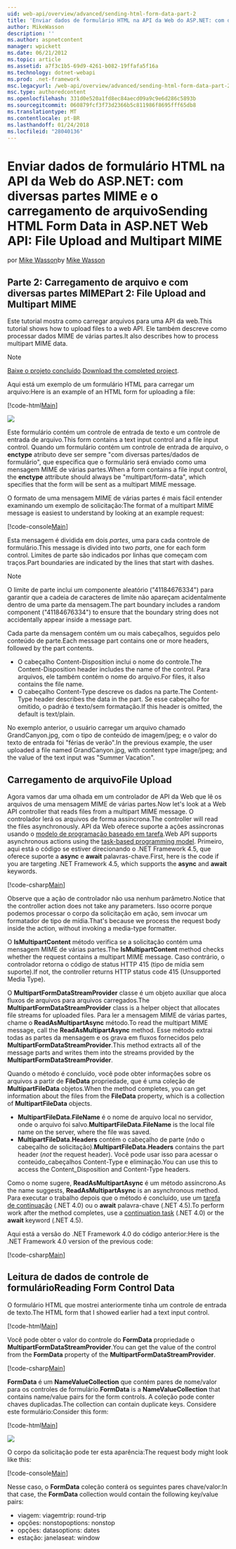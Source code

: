 ```yaml
---
uid: web-api/overview/advanced/sending-html-form-data-part-2
title: 'Enviar dados de formulário HTML na API da Web do ASP.NET: com diversas partes MIME e o carregamento de arquivo | Microsoft Docs'
author: MikeWasson
description: ''
ms.author: aspnetcontent
manager: wpickett
ms.date: 06/21/2012
ms.topic: article
ms.assetid: a7f3c1b5-69d9-4261-b082-19ffafa5f16a
ms.technology: dotnet-webapi
ms.prod: .net-framework
msc.legacyurl: /web-api/overview/advanced/sending-html-form-data-part-2
msc.type: authoredcontent
ms.openlocfilehash: 331d0e520a1fd8ec84aecd09a9c9e6d286c5893b
ms.sourcegitcommit: 060879fcf3f73d2366b5c811986f8695fff65db8
ms.translationtype: MT
ms.contentlocale: pt-BR
ms.lasthandoff: 01/24/2018
ms.locfileid: "28040136"
---
```

<a name="sending-html-form-data-in-aspnet-web-api-file-upload-and-multipart-mime"></a><span data-ttu-id="fc6da-102">Enviar dados de formulário HTML na API da Web do ASP.NET: com diversas partes MIME e o carregamento de arquivo</span><span class="sxs-lookup"><span data-stu-id="fc6da-102">Sending HTML Form Data in ASP.NET Web API: File Upload and Multipart MIME</span></span>
====================
<span data-ttu-id="fc6da-103">por [Mike Wasson](https://github.com/MikeWasson)</span><span class="sxs-lookup"><span data-stu-id="fc6da-103">by [Mike Wasson](https://github.com/MikeWasson)</span></span>

## <a name="part-2-file-upload-and-multipart-mime"></a><span data-ttu-id="fc6da-104">Parte 2: Carregamento de arquivo e com diversas partes MIME</span><span class="sxs-lookup"><span data-stu-id="fc6da-104">Part 2: File Upload and Multipart MIME</span></span>

<span data-ttu-id="fc6da-105">Este tutorial mostra como carregar arquivos para uma API da web.</span><span class="sxs-lookup"><span data-stu-id="fc6da-105">This tutorial shows how to upload files to a web API.</span></span> <span data-ttu-id="fc6da-106">Ele também descreve como processar dados MIME de várias partes.</span><span class="sxs-lookup"><span data-stu-id="fc6da-106">It also describes how to process multipart MIME data.</span></span>

> [!NOTE]
> <span data-ttu-id="fc6da-107">[Baixe o projeto concluído](https://code.msdn.microsoft.com/ASPNET-Web-API-File-Upload-a8c0fb0d).</span><span class="sxs-lookup"><span data-stu-id="fc6da-107">[Download the completed project](https://code.msdn.microsoft.com/ASPNET-Web-API-File-Upload-a8c0fb0d).</span></span>


<span data-ttu-id="fc6da-108">Aqui está um exemplo de um formulário HTML para carregar um arquivo:</span><span class="sxs-lookup"><span data-stu-id="fc6da-108">Here is an example of an HTML form for uploading a file:</span></span>

[!code-html[Main](sending-html-form-data-part-2/samples/sample1.html)]

![](sending-html-form-data-part-2/_static/image1.png)

<span data-ttu-id="fc6da-109">Este formulário contém um controle de entrada de texto e um controle de entrada de arquivo.</span><span class="sxs-lookup"><span data-stu-id="fc6da-109">This form contains a text input control and a file input control.</span></span> <span data-ttu-id="fc6da-110">Quando um formulário contém um controle de entrada de arquivo, o **enctype** atributo deve ser sempre &quot;com diversas partes/dados de formulário&quot;, que especifica que o formulário será enviado como uma mensagem MIME de várias partes.</span><span class="sxs-lookup"><span data-stu-id="fc6da-110">When a form contains a file input control, the **enctype** attribute should always be &quot;multipart/form-data&quot;, which specifies that the form will be sent as a multipart MIME message.</span></span>

<span data-ttu-id="fc6da-111">O formato de uma mensagem MIME de várias partes é mais fácil entender examinando um exemplo de solicitação:</span><span class="sxs-lookup"><span data-stu-id="fc6da-111">The format of a multipart MIME message is easiest to understand by looking at an example request:</span></span>

[!code-console[Main](sending-html-form-data-part-2/samples/sample2.cmd)]

<span data-ttu-id="fc6da-112">Esta mensagem é dividida em dois *partes*, uma para cada controle de formulário.</span><span class="sxs-lookup"><span data-stu-id="fc6da-112">This message is divided into two *parts*, one for each form control.</span></span> <span data-ttu-id="fc6da-113">Limites de parte são indicados por linhas que começam com traços.</span><span class="sxs-lookup"><span data-stu-id="fc6da-113">Part boundaries are indicated by the lines that start with dashes.</span></span>

> [!NOTE]
> <span data-ttu-id="fc6da-114">O limite de parte inclui um componente aleatório (&quot;41184676334&quot;) para garantir que a cadeia de caracteres de limite não apareçam acidentalmente dentro de uma parte da mensagem.</span><span class="sxs-lookup"><span data-stu-id="fc6da-114">The part boundary includes a random component (&quot;41184676334&quot;) to ensure that the boundary string does not accidentally appear inside a message part.</span></span>


<span data-ttu-id="fc6da-115">Cada parte da mensagem contém um ou mais cabeçalhos, seguidos pelo conteúdo de parte.</span><span class="sxs-lookup"><span data-stu-id="fc6da-115">Each message part contains one or more headers, followed by the part contents.</span></span>

- <span data-ttu-id="fc6da-116">O cabeçalho Content-Disposition inclui o nome do controle.</span><span class="sxs-lookup"><span data-stu-id="fc6da-116">The Content-Disposition header includes the name of the control.</span></span> <span data-ttu-id="fc6da-117">Para arquivos, ele também contém o nome do arquivo.</span><span class="sxs-lookup"><span data-stu-id="fc6da-117">For files, it also contains the file name.</span></span>
- <span data-ttu-id="fc6da-118">O cabeçalho Content-Type descreve os dados na parte.</span><span class="sxs-lookup"><span data-stu-id="fc6da-118">The Content-Type header describes the data in the part.</span></span> <span data-ttu-id="fc6da-119">Se esse cabeçalho for omitido, o padrão é texto/sem formatação.</span><span class="sxs-lookup"><span data-stu-id="fc6da-119">If this header is omitted, the default is text/plain.</span></span>

<span data-ttu-id="fc6da-120">No exemplo anterior, o usuário carregar um arquivo chamado GrandCanyon.jpg, com o tipo de conteúdo de imagem/jpeg; e o valor do texto de entrada foi &quot;férias de verão&quot;.</span><span class="sxs-lookup"><span data-stu-id="fc6da-120">In the previous example, the user uploaded a file named GrandCanyon.jpg, with content type image/jpeg; and the value of the text input was &quot;Summer Vacation&quot;.</span></span>

## <a name="file-upload"></a><span data-ttu-id="fc6da-121">Carregamento de arquivo</span><span class="sxs-lookup"><span data-stu-id="fc6da-121">File Upload</span></span>

<span data-ttu-id="fc6da-122">Agora vamos dar uma olhada em um controlador de API da Web que lê os arquivos de uma mensagem MIME de várias partes.</span><span class="sxs-lookup"><span data-stu-id="fc6da-122">Now let's look at a Web API controller that reads files from a multipart MIME message.</span></span> <span data-ttu-id="fc6da-123">O controlador lerá os arquivos de forma assíncrona.</span><span class="sxs-lookup"><span data-stu-id="fc6da-123">The controller will read the files asynchronously.</span></span> <span data-ttu-id="fc6da-124">API da Web oferece suporte a ações assíncronas usando o [modelo de programação baseado em tarefa](https://msdn.microsoft.com/library/dd460693.aspx).</span><span class="sxs-lookup"><span data-stu-id="fc6da-124">Web API supports asynchronous actions using the [task-based programming model](https://msdn.microsoft.com/library/dd460693.aspx).</span></span> <span data-ttu-id="fc6da-125">Primeiro, aqui está o código se estiver direcionando o .NET Framework 4.5, que oferece suporte a **async** e **await** palavras-chave.</span><span class="sxs-lookup"><span data-stu-id="fc6da-125">First, here is the code if you are targeting .NET Framework 4.5, which supports the **async** and **await** keywords.</span></span>

[!code-csharp[Main](sending-html-form-data-part-2/samples/sample3.cs)]

<span data-ttu-id="fc6da-126">Observe que a ação de controlador não usa nenhum parâmetro.</span><span class="sxs-lookup"><span data-stu-id="fc6da-126">Notice that the controller action does not take any parameters.</span></span> <span data-ttu-id="fc6da-127">Isso ocorre porque podemos processar o corpo da solicitação em ação, sem invocar um formatador de tipo de mídia.</span><span class="sxs-lookup"><span data-stu-id="fc6da-127">That's because we process the request body inside the action, without invoking a media-type formatter.</span></span>

<span data-ttu-id="fc6da-128">O **IsMultipartContent** método verifica se a solicitação contém uma mensagem MIME de várias partes.</span><span class="sxs-lookup"><span data-stu-id="fc6da-128">The **IsMultipartContent** method checks whether the request contains a multipart MIME message.</span></span> <span data-ttu-id="fc6da-129">Caso contrário, o controlador retorna o código de status HTTP 415 (tipo de mídia sem suporte).</span><span class="sxs-lookup"><span data-stu-id="fc6da-129">If not, the controller returns HTTP status code 415 (Unsupported Media Type).</span></span>

<span data-ttu-id="fc6da-130">O **MultipartFormDataStreamProvider** classe é um objeto auxiliar que aloca fluxos de arquivos para arquivos carregados.</span><span class="sxs-lookup"><span data-stu-id="fc6da-130">The **MultipartFormDataStreamProvider** class is a helper object that allocates file streams for uploaded files.</span></span> <span data-ttu-id="fc6da-131">Para ler a mensagem MIME de várias partes, chame o **ReadAsMultipartAsync** método.</span><span class="sxs-lookup"><span data-stu-id="fc6da-131">To read the multipart MIME message, call the **ReadAsMultipartAsync** method.</span></span> <span data-ttu-id="fc6da-132">Esse método extrai todas as partes da mensagem e os grava em fluxos fornecidos pelo **MultipartFormDataStreamProvider**.</span><span class="sxs-lookup"><span data-stu-id="fc6da-132">This method extracts all of the message parts and writes them into the streams provided by the **MultipartFormDataStreamProvider**.</span></span>

<span data-ttu-id="fc6da-133">Quando o método é concluído, você pode obter informações sobre os arquivos a partir de **FileData** propriedade, que é uma coleção de **MultipartFileData** objetos.</span><span class="sxs-lookup"><span data-stu-id="fc6da-133">When the method completes, you can get information about the files from the **FileData** property, which is a collection of **MultipartFileData** objects.</span></span>

- <span data-ttu-id="fc6da-134">**MultipartFileData.FileName** é o nome de arquivo local no servidor, onde o arquivo foi salvo.</span><span class="sxs-lookup"><span data-stu-id="fc6da-134">**MultipartFileData.FileName** is the local file name on the server, where the file was saved.</span></span>
- <span data-ttu-id="fc6da-135">**MultipartFileData.Headers** contém o cabeçalho de parte (*não* o cabeçalho de solicitação).</span><span class="sxs-lookup"><span data-stu-id="fc6da-135">**MultipartFileData.Headers** contains the part header (*not* the request header).</span></span> <span data-ttu-id="fc6da-136">Você pode usar isso para acessar o conteúdo\_cabeçalhos Content-Type e eliminação.</span><span class="sxs-lookup"><span data-stu-id="fc6da-136">You can use this to access the Content\_Disposition and Content-Type headers.</span></span>

<span data-ttu-id="fc6da-137">Como o nome sugere, **ReadAsMultipartAsync** é um método assíncrono.</span><span class="sxs-lookup"><span data-stu-id="fc6da-137">As the name suggests, **ReadAsMultipartAsync** is an asynchronous method.</span></span> <span data-ttu-id="fc6da-138">Para executar o trabalho depois que o método é concluído, use um [tarefa de continuação](https://msdn.microsoft.com/library/ee372288.aspx) (.NET 4.0) ou o **await** palavra-chave (.NET 4.5).</span><span class="sxs-lookup"><span data-stu-id="fc6da-138">To perform work after the method completes, use a [continuation task](https://msdn.microsoft.com/library/ee372288.aspx) (.NET 4.0) or the **await** keyword (.NET 4.5).</span></span>

<span data-ttu-id="fc6da-139">Aqui está a versão do .NET Framework 4.0 do código anterior:</span><span class="sxs-lookup"><span data-stu-id="fc6da-139">Here is the .NET Framework 4.0 version of the previous code:</span></span>

[!code-csharp[Main](sending-html-form-data-part-2/samples/sample4.cs)]

## <a name="reading-form-control-data"></a><span data-ttu-id="fc6da-140">Leitura de dados de controle de formulário</span><span class="sxs-lookup"><span data-stu-id="fc6da-140">Reading Form Control Data</span></span>

<span data-ttu-id="fc6da-141">O formulário HTML que mostrei anteriormente tinha um controle de entrada de texto.</span><span class="sxs-lookup"><span data-stu-id="fc6da-141">The HTML form that I showed earlier had a text input control.</span></span>

[!code-html[Main](sending-html-form-data-part-2/samples/sample5.html)]

<span data-ttu-id="fc6da-142">Você pode obter o valor do controle do **FormData** propriedade o **MultipartFormDataStreamProvider**.</span><span class="sxs-lookup"><span data-stu-id="fc6da-142">You can get the value of the control from the **FormData** property of the **MultipartFormDataStreamProvider**.</span></span>

[!code-csharp[Main](sending-html-form-data-part-2/samples/sample6.cs?highlight=15)]

<span data-ttu-id="fc6da-143">**FormData** é um **NameValueCollection** que contém pares de nome/valor para os controles de formulário.</span><span class="sxs-lookup"><span data-stu-id="fc6da-143">**FormData** is a **NameValueCollection** that contains name/value pairs for the form controls.</span></span> <span data-ttu-id="fc6da-144">A coleção pode conter chaves duplicadas.</span><span class="sxs-lookup"><span data-stu-id="fc6da-144">The collection can contain duplicate keys.</span></span> <span data-ttu-id="fc6da-145">Considere este formulário:</span><span class="sxs-lookup"><span data-stu-id="fc6da-145">Consider this form:</span></span>

[!code-html[Main](sending-html-form-data-part-2/samples/sample7.html)]

![](sending-html-form-data-part-2/_static/image2.png)

<span data-ttu-id="fc6da-146">O corpo da solicitação pode ter esta aparência:</span><span class="sxs-lookup"><span data-stu-id="fc6da-146">The request body might look like this:</span></span>

[!code-console[Main](sending-html-form-data-part-2/samples/sample8.cmd)]

<span data-ttu-id="fc6da-147">Nesse caso, o **FormData** coleção conterá os seguintes pares chave/valor:</span><span class="sxs-lookup"><span data-stu-id="fc6da-147">In that case, the **FormData** collection would contain the following key/value pairs:</span></span>

- <span data-ttu-id="fc6da-148">viagem: viagem</span><span class="sxs-lookup"><span data-stu-id="fc6da-148">trip: round-trip</span></span>
- <span data-ttu-id="fc6da-149">opções: nonstop</span><span class="sxs-lookup"><span data-stu-id="fc6da-149">options: nonstop</span></span>
- <span data-ttu-id="fc6da-150">opções: datas</span><span class="sxs-lookup"><span data-stu-id="fc6da-150">options: dates</span></span>
- <span data-ttu-id="fc6da-151">estação: janela</span><span class="sxs-lookup"><span data-stu-id="fc6da-151">seat: window</span></span>
